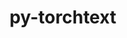 ---
title: "py-torchtext"
layout: cache
categories: [package, v0.21.2]
meta: {"versions": ["0.16.0"], "compilers": ["apple-clang@=15.0.0", "gcc@=11.3.0"], "oss": ["ubuntu22.04", "ventura"], "platforms": ["darwin", "linux"], "targets": ["aarch64", "x86_64_v3"], "stacks": ["ml-darwin-aarch64-mps", "ml-linux-x86_64-cpu", "ml-linux-x86_64-cuda", "root"], "num_specs": 3, "num_specs_by_stack": {"root": 3, "ml-darwin-aarch64-mps": 1, "ml-linux-x86_64-cpu": 1, "ml-linux-x86_64-cuda": 1}}
spec_details: [{"hash": "gubzfzlh4mhiyduyde5yabdseld4dgtx", "compiler": "apple-clang@=15.0.0", "versions": ["0.16.0"], "os": "ventura", "platform": "darwin", "target": "aarch64", "variants": ["build_system=python_pip"], "stacks": ["root", "ml-darwin-aarch64-mps"], "size": "-", "tarball": "https://binaries.spack.io/releases/v0.21.2/build_cache/darwin-ventura-aarch64/apple-clang-15.0.0/py-torchtext-0.16.0/darwin-ventura-aarch64-apple-clang-15.0.0-py-torchtext-0.16.0-gubzfzlh4mhiyduyde5yabdseld4dgtx.spack"}, {"hash": "bjh22ewd3eh2ufxzioqp6y6ycwt3m3jp", "compiler": "gcc@=11.3.0", "versions": ["0.16.0"], "os": "ubuntu22.04", "platform": "linux", "target": "x86_64_v3", "variants": ["build_system=python_pip"], "stacks": ["root", "ml-linux-x86_64-cpu"], "size": "-", "tarball": "https://binaries.spack.io/releases/v0.21.2/build_cache/linux-ubuntu22.04-x86_64_v3/gcc-11.3.0/py-torchtext-0.16.0/linux-ubuntu22.04-x86_64_v3-gcc-11.3.0-py-torchtext-0.16.0-bjh22ewd3eh2ufxzioqp6y6ycwt3m3jp.spack"}, {"hash": "dpsdpzqu335ud7l234l5uq26w76kvam7", "compiler": "gcc@=11.3.0", "versions": ["0.16.0"], "os": "ubuntu22.04", "platform": "linux", "target": "x86_64_v3", "variants": ["build_system=python_pip"], "stacks": ["ml-linux-x86_64-cuda", "root"], "size": "-", "tarball": "https://binaries.spack.io/releases/v0.21.2/build_cache/linux-ubuntu22.04-x86_64_v3/gcc-11.3.0/py-torchtext-0.16.0/linux-ubuntu22.04-x86_64_v3-gcc-11.3.0-py-torchtext-0.16.0-dpsdpzqu335ud7l234l5uq26w76kvam7.spack"}]
---